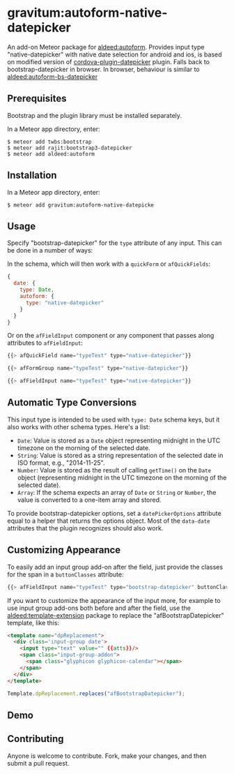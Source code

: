 gravitum:autoform-native-datepicker
=========================

An add-on Meteor package for [aldeed:autoform](https://github.com/aldeed/meteor-autoform). Provides  input type "native-datepicker" with native date selection for android and ios,  is based on modified version of  [cordova-plugin-datepicker](https://github.com/partus/cordova-plugin-datepicker) plugin. Falls back to bootstrap-datepicker in browser. In browser, behaviour is similar to [aldeed:autoform-bs-datepicker](https://github.com/aldeed/meteor-autoform-bs-datepicker) 

## Prerequisites

Bootstrap and the plugin library must be installed separately.

In a Meteor app directory, enter:

```
$ meteor add twbs:bootstrap
$ meteor add rajit:bootstrap3-datepicker
$ meteor add aldeed:autoform
```

## Installation

In a Meteor app directory, enter:

```
$ meteor add gravitum:autoform-native-datepicke
```

## Usage

Specify "bootstrap-datepicker" for the `type` attribute of any input. This can be done in a number of ways:

In the schema, which will then work with a `quickForm` or `afQuickFields`:

```js
{
  date: {
    type: Date,
    autoform: {
      type: "native-datepicker"
    }
  }
}
```

Or on the `afFieldInput` component or any component that passes along attributes to `afFieldInput`:

```js
{{> afQuickField name="typeTest" type="native-datepicker"}}

{{> afFormGroup name="typeTest" type="native-datepicker"}}

{{> afFieldInput name="typeTest" type="native-datepicker"}}
```

## Automatic Type Conversions

This input type is intended to be used with `type: Date` schema keys, but it also works with other schema types. Here's a list:

* `Date`: Value is stored as a `Date` object representing midnight in the UTC timezone on the morning of the selected date.
* `String`: Value is stored as a string representation of the selected date in ISO format, e.g., "2014-11-25".
* `Number`: Value is stored as the result of calling `getTime()` on the `Date` object (representing midnight in the UTC timezone on the morning of the selected date).
* `Array`: If the schema expects an array of `Date` or `String` or `Number`, the value is converted to a one-item array and stored.

To provide bootstrap-datepicker options, set a `datePickerOptions` attribute equal to a helper that returns the options object. Most of the `data-date` attributes that the plugin recognizes should also work.

## Customizing Appearance

To easily add an input group add-on after the field, just provide the classes for the span in a `buttonClasses` attribute:

```js
{{> afFieldInput name="typeTest" type="bootstrap-datepicker" buttonClasses="glyphicon glyphicon-calendar"}}
```

If you want to customize the appearance of the input more, for example to use input group add-ons both before and after the field, use the [aldeed:template-extension](https://atmospherejs.com/aldeed/template-extension) package to replace the "afBootstrapDatepicker" template, like this:

```html
<template name="dpReplacement">
  <div class='input-group date'>
    <input type="text" value="" {{atts}}/>
    <span class="input-group-addon">
      <span class="glyphicon glyphicon-calendar"></span>
    </span>
  </div>
</template>
```

```js
Template.dpReplacement.replaces("afBootstrapDatepicker");
```

## Demo

## Contributing

Anyone is welcome to contribute. Fork, make your changes, and then submit a pull request.

